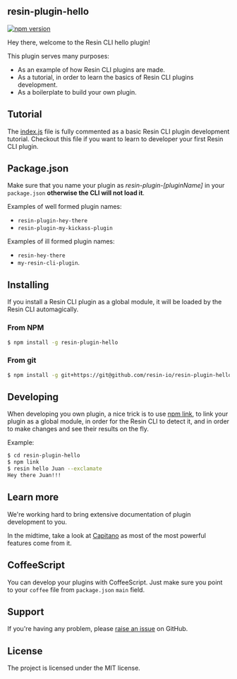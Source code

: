 resin-plugin-hello
------------------

[![npm version](https://badge.fury.io/js/resin-plugin-hello.svg)](http://badge.fury.io/js/resin-plugin-hello)

Hey there, welcome to the Resin CLI hello plugin!

This plugin serves many purposes:

- As an example of how Resin CLI plugins are made.
- As a tutorial, in order to learn the basics of Resin CLI plugins development.
- As a boilerplate to build your own plugin.

## Tutorial

The [index.js](https://github.com/resin-io/resin-plugin-hello/blob/master/index.js) file is fully commented as a basic Resin CLI plugin development tutorial. Checkout this file if you want to learn to developer your first Resin CLI plugin.

## Package.json

Make sure that you name your plugin as *resin-plugin-[pluginName]* in your `package.json` **otherwise the CLI will not load it**.

Examples of well formed plugin names:

- `resin-plugin-hey-there`
- `resin-plugin-my-kickass-plugin`

Examples of ill formed plugin names:

- `resin-hey-there`
- `my-resin-cli-plugin`.

## Installing

If you install a Resin CLI plugin as a global module, it will be loaded by the Resin CLI automagically.

### From NPM

```sh
$ npm install -g resin-plugin-hello
```

### From git

```sh
$ npm install -g git+https://git@github.com/resin-io/resin-plugin-hello.git
```

## Developing

When developing you own plugin, a nice trick is to use [npm link](https://docs.npmjs.com/cli/link), to link your plugin as a global module, in order for the Resin CLI to detect it, and in order to make changes and see their results on the fly.

Example:

```sh
$ cd resin-plugin-hello
$ npm link
$ resin hello Juan --exclamate
Hey there Juan!!!
```

## Learn more

We're working hard to bring extensive documentation of plugin development to you.

In the midtime, take a look at [Capitano](https://github.com/resin-io/capitano) as most of the most powerful features come from it.

## CoffeeScript

You can develop your plugins with CoffeeScript. Just make sure you point to your `coffee` file from `package.json` `main` field.

## Support

If you're having any problem, please [raise an issue](https://github.com/resin-io/resin-plugin-hello/issues) on GitHub.

License
-------

The project is licensed under the MIT license.


